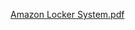 [Amazon Locker System.pdf](https://github.com/user-attachments/files/18197228/Amazon.Locker.System.pdf)
